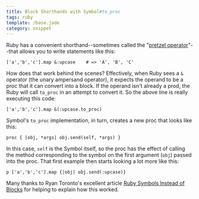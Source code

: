```yaml
---
title: Block Shorthands with Symbol#to_proc
tags: ruby
template: /base.jade
category: snippet
---
```


Ruby has a convenient shorthand--sometimes called the "[pretzel operator](http://stackoverflow.com/questions/1217088/what-does-mapname-mean-in-ruby)"--that allows you to write statements like this:

```
['a','b','c'].map &:upcase    # => 'A', 'B', 'C'
```

How does that work behind the scenes? Effectively, when Ruby sees a `&` operator (the unary ampersand operator), it expects the operand to be a proc that it can convert into a block. If the operand isn't already a prod, the Ruby will call `to_proc` in an attempt to convert it. So the above line is really executing this code:

```
['a','b','c'].map &(:upcase.to_proc)
```

Symbol's `to_proc` implementation, in turn, creates a new proc that looks like this:

```
proc { |obj, *args| obj.send(self, *args) }
```

In this case, `self` is the Symbol itself, so the proc has the effect of calling the method corresponding to the symbol on the first argument (`obj`) passed into the proc. That first example then starts looking a lot more like this:

```
p ['a','b','c'].map {|obj| obj.send(:upcase)}
```

Many thanks to Ryan Toronto's excellent article [Ruby Symbols Instead of Blocks](http://codingvalue.com/blog/ruby-symbols-instead-of-blocks/) for helping to explain how this worked.
